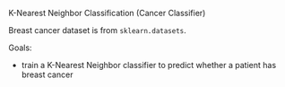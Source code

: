 K-Nearest Neighbor Classification (Cancer Classifier)

Breast cancer dataset is from `sklearn.datasets`.

Goals:
- train a K-Nearest Neighbor classifier to predict whether a patient has breast cancer